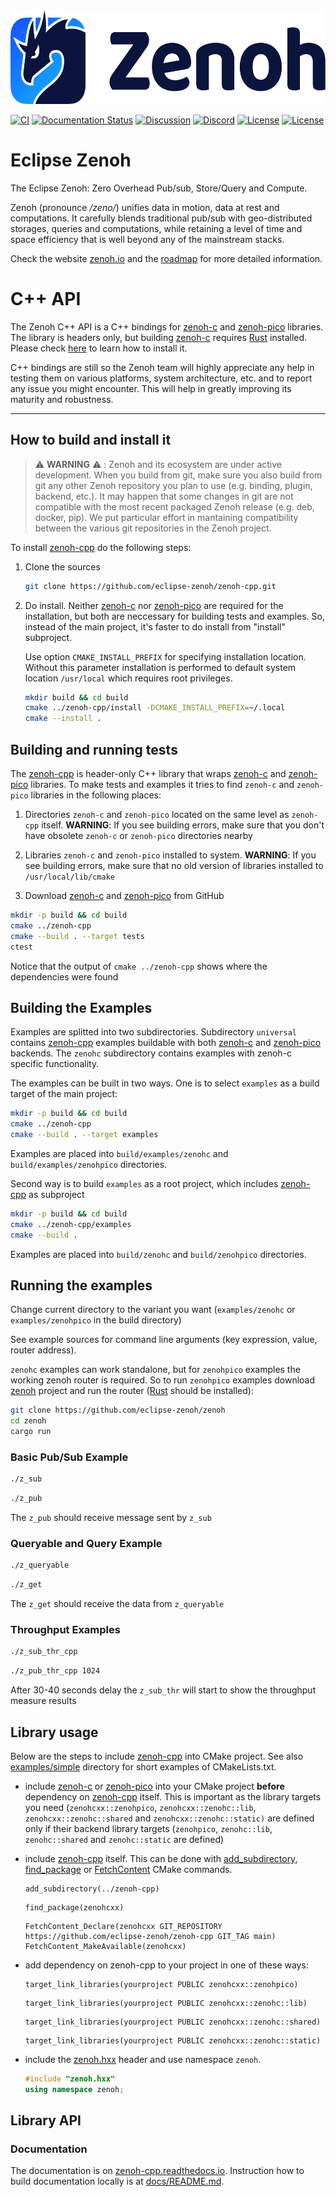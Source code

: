 <img src="https://raw.githubusercontent.com/eclipse-zenoh/zenoh/master/zenoh-dragon.png" height="150">

[![CI](https://github.com/eclipse-zenoh/zenoh-cpp/workflows/CI/badge.svg)](https://github.com/eclipse-zenoh/zenoh-cpp/actions?query=workflow%3A%22CI%22)
[![Documentation Status](https://readthedocs.org/projects/zenoh-cpp/badge/?version=latest)](https://zenoh-cpp.readthedocs.io/en/latest/?badge=latest)
[![Discussion](https://img.shields.io/badge/discussion-on%20github-blue)](https://github.com/eclipse-zenoh/roadmap/discussions)
[![Discord](https://img.shields.io/badge/chat-on%20discord-blue)](https://discord.gg/2GJ958VuHs)
[![License](https://img.shields.io/badge/License-EPL%202.0-blue)](https://choosealicense.com/licenses/epl-2.0/)
[![License](https://img.shields.io/badge/License-Apache%202.0-blue.svg)](https://opensource.org/licenses/Apache-2.0)

# Eclipse Zenoh
The Eclipse Zenoh: Zero Overhead Pub/sub, Store/Query and Compute.

Zenoh (pronounce _/zeno/_) unifies data in motion, data at rest and computations. It carefully blends traditional pub/sub with geo-distributed storages, queries and computations, while retaining a level of time and space efficiency that is well beyond any of the mainstream stacks.

Check the website [zenoh.io](http://zenoh.io) and the [roadmap](https://github.com/eclipse-zenoh/roadmap) for more detailed information.

# C++ API

The Zenoh C++ API is a C++ bindings for [zenoh-c] and [zenoh-pico] libraries. The library is headers only,
but building [zenoh-c] requires [Rust](rust-lang) installed. Please check [here](https://www.rust-lang.org/tools/install) to learn how to install it.


C++ bindings are still so the Zenoh team will highly appreciate any help in testing them on various platforms, system architecture, etc. and to report any issue you might encounter. This will help in greatly improving its maturity and robustness.

-------------------------------
## How to build and install it

> :warning: **WARNING** :warning: : Zenoh and its ecosystem are under active development. When you build from git, make sure you also build from git any other Zenoh repository you plan to use (e.g. binding, plugin, backend, etc.). It may happen that some changes in git are not compatible with the most recent packaged Zenoh release (e.g. deb, docker, pip). We put particular effort in mantaining compatibility between the various git repositories in the Zenoh project.

To install [zenoh-cpp] do the following steps:

1. Clone the sources

   ```bash
   git clone https://github.com/eclipse-zenoh/zenoh-cpp.git
   ```

2. Do install.
   Neither [zenoh-c] nor [zenoh-pico] are required for the installation, but both are neccessary for building tests and examples. So, instead of the main project, it's faster to do install from "install" subproject.

   Use option `CMAKE_INSTALL_PREFIX` for specifying installation location. Without this parameter installation is performed to default system location `/usr/local` which requires root privileges.

    ```bash
    mkdir build && cd build
    cmake ../zenoh-cpp/install -DCMAKE_INSTALL_PREFIX=~/.local
    cmake --install .
    ```

## Building and running tests

The [zenoh-cpp] is header-only C++ library that wraps [zenoh-c] and [zenoh-pico] libraries. To make tests and examples it tries to find `zenoh-c` and `zenoh-pico` libraries in the following places:

1. Directories `zenoh-c` and `zenoh-pico` located on the same level as `zenoh-cpp` itself. **WARNING**: If you see building errors, make sure that you don't have obsolete `zenoh-c` or `zenoh-pico` directories nearby

2. Libraries `zenoh-c` and `zenoh-pico` installed to system. **WARNING**: If you see building errors, make sure that no old version of libraries installed to `/usr/local/lib/cmake`

3. Download [zenoh-c] and [zenoh-pico] from GitHub

```bash
mkdir -p build && cd build
cmake ../zenoh-cpp
cmake --build . --target tests
ctest
```

Notice that the output of `cmake ../zenoh-cpp` shows where the dependencies were found

## Building the Examples

Examples are splitted into two subdirectories. Subdirectory `universal` contains [zenoh-cpp] examples buildable with both [zenoh-c] and [zenoh-pico] backends. The `zenohc` subdirectory contains examples with zenoh-c specific functionality.

The examples can be built in two ways. One is to select `examples` as a build target of the main project:

```bash
mkdir -p build && cd build
cmake ../zenoh-cpp
cmake --build . --target examples
```

Examples are placed into `build/examples/zenohc` and `build/examples/zenohpico` directories.

Second way is to build `examples` as a root project, which includes [zenoh-cpp] as subproject

```bash
mkdir -p build && cd build
cmake ../zenoh-cpp/examples
cmake --build .
```

Examples are placed into `build/zenohc` and `build/zenohpico` directories.

## Running the examples

Change current directory to the variant you want (`examples/zenohc` or `examples/zenohpico` in the build directory)

See example sources for command line arguments (key expression, value, router address).

`zenohc` examples can work standalone, but for `zenohpico` examples the working zenoh router is required. So to run `zenohpico` examples download [zenoh] project and run the router ([Rust](rust-lang) should be installed):
```bash
git clone https://github.com/eclipse-zenoh/zenoh
cd zenoh
cargo run
```

### Basic Pub/Sub Example

```bash
./z_sub
```

```bash
./z_pub
```

The `z_pub` should receive message sent by `z_sub`

### Queryable and Query Example
```bash
./z_queryable
```

```bash
./z_get
```

The `z_get` should receive the data from `z_queryable`

### Throughput Examples
```bash
./z_sub_thr_cpp
```

```bash
./z_pub_thr_cpp 1024
```

After 30-40 seconds delay the `z_sub_thr` will start to show the throughput measure results

## Library usage

Below are the steps to include [zenoh-cpp] into CMake project. See also [examples/simple](examples/simple) directory for short examples of CMakeLists.txt.

- include [zenoh-c] or [zenoh-pico] into your CMake project **before** dependency on [zenoh-cpp] itself.
  This is important as the library targets you need (`zenohcxx::zenohpico`, `zenohcxx::zenohc::lib`, `zenohcxx::zenohc::shared` and `zenohcxx::zenohc::static)`
  are defined only if their backend library
  targets (`zenohpico`, `zenohc::lib`, `zenohc::shared` and `zenohc::static` are defined)

- include [zenoh-cpp] itself. This can be done with [add_subdirectory], [find_package] or [FetchContent] CMake commands.
  ```
  add_subdirectory(../zenoh-cpp)
  ```
  ```
  find_package(zenohcxx)
  ```
  ```
  FetchContent_Declare(zenohcxx GIT_REPOSITORY https://github.com/eclipse-zenoh/zenoh-cpp GIT_TAG main)
  FetchContent_MakeAvailable(zenohcxx)
  ```
- add dependency on zenoh-cpp to your project in one of these ways:
   ```
   target_link_libraries(yourproject PUBLIC zenohcxx::zenohpico)
   ```
   ```
   target_link_libraries(yourproject PUBLIC zenohcxx::zenohc::lib)
   ```
   ```
   target_link_libraries(yourproject PUBLIC zenohcxx::zenohc::shared)
   ```
   ```
   target_link_libraries(yourproject PUBLIC zenohcxx::zenohc::static)
   ```

- include the [zenoh.hxx] header and use namespace `zenoh`.
    ```C++
    #include "zenoh.hxx"
    using namespace zenoh;
    ```

## Library API

### Documentation

The documentation is on [zenoh-cpp.readthedocs.io]. 
Instruction how to build documentation locally is at [docs/README.md].

[rust-lang]: https://www.rust-lang.org
[zenoh]: https://github.com/eclipse-zenoh/zenoh
[zenoh-c]: https://github.com/eclipse-zenoh/zenoh-c
[zenoh-cpp]: https://github.com/eclipse-zenoh/zenoh-cpp
[zenoh-pico]: https://github.com/eclipse-zenoh/zenoh-pico
[zenoh.hxx]: https://github.com/eclipse-zenoh/zenoh-cpp/blob/main/include/zenoh.hxx
[add_subdirectory]: https://cmake.org/cmake/help/latest/command/add_subdirectory.html
[find_package]: https://cmake.org/cmake/help/latest/command/find_package.html
[FetchContent]: https://cmake.org/cmake/help/latest/module/FetchContent.html
[zenoh-cpp.readthedocs.io]: https://zenoh-cpp.readthedocs.io
[docs/README.md]: https://github.com/eclipse-zenoh/zenoh-cpp/blob/main/docs/README.md